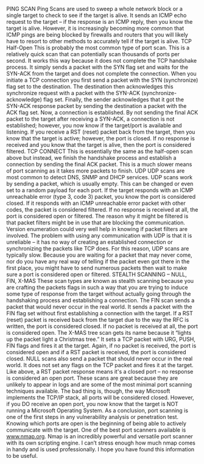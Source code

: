 PING SCAN
Ping Scans are used to sweep a whole network block or a single target to check to see if the target is alive. It sends an ICMP echo request to the target – if the response is an ICMP reply, then you know the target is alive. However, it is increasingly becoming more common that ICMP pings are being blocked by firewalls and routers that you will likely have to resort to other methods to accurately tell if the target is alive.
TCP Half-Open
This is probably the most common type of port scan. This is a relatively quick scan that can potentially scan thousands of ports per second. It works this way because it does not complete the TCP handshake process. It simply sends a packet with the SYN flag set and waits for the SYN-ACK from the target and does not complete the connection. When you initiate a TCP connection you first send a packet with the SYN (synchronize) flag set to the destination. The destination then acknowledges this synchronize request with a packet with the SYN-ACK (synchronize-acknowledge) flag set. Finally, the sender acknowledges that it got the SYN-ACK response packet by sending the destination a packet with the ACK flag set. Now, a connection is established. By not sending the final ACK packet to the target after receiving a SYN-ACK, a connection is not established; however, you now know if the target/port is available and listening. If you receive a RST (reset) packet back from the target, then you know that the target is active; however, the port is closed. If no response is received and you know that the target is alive, then the port is considered filtered.
TCP CONNECT
This is essentially the same as the half-open scan above but instead, we finish the handshake process and establish a connection by sending the final ACK packet. This is a much slower means of port scanning as it takes more packets to finish.
UDP
UDP scans are most common to detect DNS, SNMP and DHCP services. UDP scans work by sending a packet, which is usually empty. This can be changed or even set to a random payload for each port. If the target responds with an ICMP unreachable error (type 3, code 3) packet, you know the port is considered closed. If it responds with an ICMP unreachable error packet with other codes, the packet is considered filtered. If no response is received at all, the port is considered open or filtered. The reason why it might be filtered is that packet filters might be in use that are blocking the communication. Version enumeration could very well help in knowing if packet filters are involved. The problem with using any communication with UDP is that it is unreliable – it has no way of creating an established connection or synchronizing the packets like TCP does. For this reason, UDP scans are typically slow. Because you are waiting for a packet that may never come, nor do you have any real way of telling if the packet even got there in the first place, you might have to send numerous packets then wait to make sure a port is considered open or filtered.
STEALTH SCANNING – NULL, FIN, X-MAS
These scan types are known as stealth scanning because you are crafting the packets flags in such a way that you are trying to induce some type of response from the target without actually going through the handshaking process and establishing a connection. The FIN scan sends a packet that would never occur in the real world. It sends a packet with the FIN flag set without first establishing a connection with the target. If a RST (reset) packet is received back from the target due to the way the RFC is written, the port is considered closed. If no packet is received at all, the port is considered open. The X-MAS tree scan gets its name because it “lights up the packet light a Christmas tree.” It sets a TCP packet with URG, PUSH, FIN flags and fires it at the target. Again, if no packet is received, the port is considered open and if a RST packet is received, the port is considered closed. NULL scans also send a packet that should never occur in the real world. It does not set any flags on the TCP packet and fires it at the target. Like above, a RST packet response means it's a closed port – no response is considered an open port. These scans are great because they are unlikely to appear in logs and are some of the most minimal port scanning techniques available. The bad thing is, though, the way Microsoft implements the TCP/IP stack, all ports will be considered closed. However, if you DO receive an open port, you now know that the target is NOT running a Microsoft Operating System. As a conclusion, port scanning is one of the first steps in any vulnerability analysis or penetration test. Knowing which ports are open is the beginning of being able to actively communicate with the target. One of the best port scanners available is www.nmap.org. Nmap is an incredibly powerful and versatile port scanner with its own scripting engine. I can’t stress enough how much nmap comes in handy and is used professionally. I hope you have found this information to be useful.  